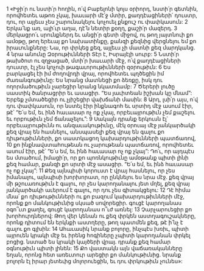 1 «Իջի՛ր ու նստի՛ր հողին,
ո՛վ Բաբելոնի կոյս օրիորդ,
նստի՛ր գետնին,
որովհետեւ աթոռ չկայ,
խաւարի մէ՛ջ մտիր, քաղդէացիների՛ դուստր,
դու, որ այլեւս չես շարունակելու կոչուել քնքուշ ու փափկասուն:
2 Երկա՛նք առ, ալի՛ւր աղա,
դէ՛ն նետիր քօղդ, քաշի՛ր մազերդ.
3 մերկացրո՛ւ սրունքներդ եւ անցի՛ր գետի միջով,
ու թող յայտնուի քո ամօթը,
թող երեւայ քո նախատինքը,
քանզի քեզնից վերցնելու եմ քո իրաւունքները:
Նա, որ փրկեց քեզ,
այլեւս չի մատնի քեզ մարդկանց.
4 նրա անունը Զօրութիւնների Տէր է, Իսրայէլի սուրբ:
5 Նստի՛ր թախծոտ ու զղջացած,
մտի՛ր խաւարի մէջ, ո՛վ քաղդէացիների դուստր,
էլ չես կոչուի թագաւորութիւնների զօրութիւն:
6 Ես բարկացել էի իմ ժողովրդի վրայ,
որովհետեւ պղծեցին իմ ժառանգութիւնը:
Ես նրանց մատնեցի քո ձեռքը,
իսկ դու ողորմածութիւն չարեցիր նրանց նկատմամբ:
7 Ծերերի լուծը սաստիկ ծանրացրիր եւ ասացիր.
“Ես յաւիտեան իշխան կը մնամ”: Երբեք չմտածեցիր ու չյիշեցիր վախճանի մասին:
8 Արդ, լսի՛ր այս, ո՛վ դու փափկասուն,
որ նստել էիր ինքնագոհ եւ սրտիդ մէջ ասում էիր, թէ՝ “Ե՛ս եմ, եւ ինձ հաւասար ոչ ոք չկայ,
որբեւայրութիւն չեմ քաշելու
եւ որբութիւն չեմ ճանաչելու”:
9 Սակայն դրանք երկուսն էլ՝
որբեւայրութիւնն ու անզաւակութիւնը,
մէկ օրուայ մէջ յանկարծակի քեզ վրայ են հասնելու,
անսպասելի քեզ վրայ են գալու քո դիւթութիւնների,
քո սաստկացող կախարդութիւնների պատճառով,
10 քո ինքնավստահութեան ու չարութեան պատճառով,
որովհետեւ ասում էիր, թէ՝ “Ե՛ս եմ, եւ ինձ հաւասար ոչ ոք չկայ”:
Դո՛ւ, որ այդպէս ես մտածում, իմացի՛ր, որ քո պոռնկութիւնը ամօթանք պիտի լինի քեզ համար,
քանզի քո սրտի մէջ ասացիր.
“Ե՛ս եմ, եւ ինձ հաւասար ոչ ոք չկայ”:
11 Քեզ այնպիսի կորուստ է վրայ հասնելու,
որ չես իմանալու,
այնպիսի խորխորատ,
որ ընկնելու ես նրա մէջ.
քեզ վրայ մի թշուառութիւն է գալու,
որ չես կարողանալու յետ մղել,
քեզ վրայ յանկարծակի աւերում է գալու,
որ դու չես գիտակցելու:
12 Դէ հիմա մնա՛ քո դիւթութիւնների
ու քո բազում կախարդութիւնների մէջ,
որոնք քո մանկութիւնից սկսած սովորեցիր.
գուցէ կարողանաս օգո՞ւտ քաղել,
գուցէ կարողանաս ո՞ւժ առնել:
13 Չարչարուեցիր քո խորհուրդներով:
Թող վեր կենան ու քեզ փրկեն աստղագուշակները,
որոնք դիտում են երկնքի աստղերը,
թող պատմեն քեզ,
թէ ի՛նչ է գալու քո գլխին:
14 Ահաւասիկ նրանք բոլորը, ինչպէս խռիւ,
պիտի այրուեն կրակի մէջ
եւ իրենց հոգիները չպիտի կարողանան փրկել բոցից.
նստած ես կրակի կայծերի վրայ.
դրանք քեզ համար օգնութիւն պիտի լինեն:
15 Քո վաստակն այն վաճառականները եղան,
որոնց հետ առեւտուր արեցիր քո մանկութիւնից.
նրանք բոլորն էլ իրար յետեւից մոլորուեցին,
եւ դու փրկութիւն չունես»:
